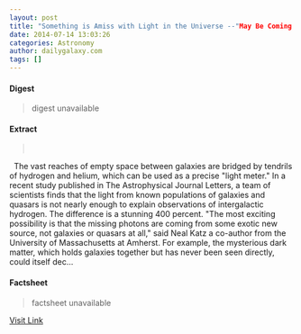 ```yaml
---
layout: post
title: "Something is Amiss with Light in the Universe --"May Be Coming from Some Exotic Unknown Source" (Today's Most Popular)"
date: 2014-07-14 13:03:26
categories: Astronomy
author: dailygalaxy.com
tags: []
---
```



#### Digest
>digest unavailable

#### Extract
>     The vast reaches of empty space between galaxies are bridged by tendrils of hydrogen and helium, which can be used as a precise "light meter." In a recent study published in The Astrophysical Journal Letters, a team of scientists finds that the light from known populations of galaxies and quasars is not nearly enough to explain observations of intergalactic hydrogen. The difference is a stunning 400 percent. "The most exciting possibility is that the missing photons are coming from some exotic new source, not galaxies or quasars at all," said Neal Katz a co-author from the University of Massachusetts at Amherst. For example, the mysterious dark matter, which holds galaxies together but has never been seen directly, could itself dec...

#### Factsheet
>factsheet unavailable

[Visit Link](http://feedproxy.google.com/~r/TheDailyGalaxyNewsFromPlanetEarthBeyond/~3/d71Y8SB-0do/something-is-amiss-with-light-in-the-universe-photons-may-be-coming-from-some-exotic-unknown-source-1.html)


